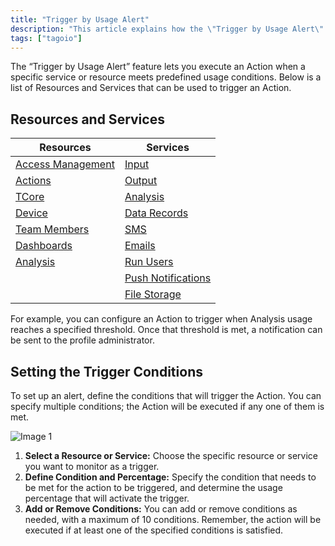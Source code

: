 ```yaml
---
title: "Trigger by Usage Alert"
description: "This article explains how the \"Trigger by Usage Alert\" feature works, lists which TagoIO resources and services can fire usage alerts, and describes how to define the conditions that trigger an action."
tags: ["tagoio"]
---
```

The “Trigger by Usage Alert” feature lets you execute an Action when a specific service or resource meets predefined usage conditions. Below is a list of Resources and Services that can be used to trigger an Action.

## Resources and Services

| Resources | Services |
|---|---|
| [Access Management](/docs/tagoio/tagorun/access-management/) | [Input](/docs/tagoio/services/data-input-service) |
| [Actions](/docs/tagoio/actions/) | [Output](/docs/tagoio/services/data-output-service) |
| [TCore](/docs/tagocore/) | [Analysis](/docs/tagoio/analysis/) |
| [Device](/docs/tagoio/devices/) | [Data Records](/docs/tagoio/services/data-records) |
| [Team Members](/docs/tagoio/profiles/team-management-sharing-your-profile) | [SMS](/docs/tagoio/services/sms-service) |
| [Dashboards](/docs/tagoio/dashboards/) | [Emails](/docs/tagoio/services/e-mail-service) |
| [Analysis](/docs/tagoio/analysis/) | [Run Users](/docs/tagoio/services/end-users-service) |
|  | [Push Notifications](/docs/tagoio/services/notification-service) |
|  | [File Storage](/docs/tagoio/services/file-storage-service) |

For example, you can configure an Action to trigger when Analysis usage reaches a specified threshold. Once that threshold is met, a notification can be sent to the profile administrator.

## Setting the Trigger Conditions

To set up an alert, define the conditions that will trigger the Action. You can specify multiple conditions; the Action will be executed if any one of them is met.

![Image 1](/docs_imagem/tagoio/external-17f4f80c.png)

1. **Select a Resource or Service:** Choose the specific resource or service you want to monitor as a trigger.
2. **Define Condition and Percentage:** Specify the condition that needs to be met for the action to be triggered, and determine the usage percentage that will activate the trigger.
3. **Add or Remove Conditions:** You can add or remove conditions as needed, with a maximum of 10 conditions. Remember, the action will be executed if at least one of the specified conditions is satisfied.
